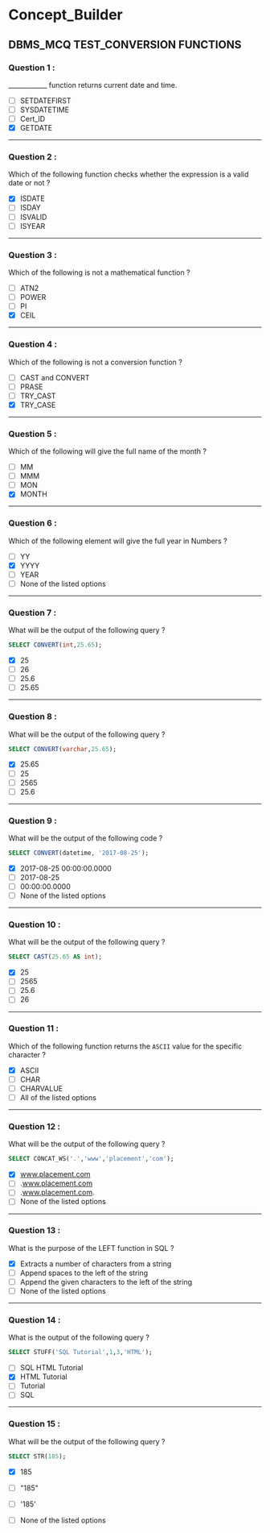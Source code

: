 # Concept_Builder

## DBMS_MCQ TEST_CONVERSION FUNCTIONS

### Question 1 :

____________ function returns current date and time.

- [ ] SETDATEFIRST
- [ ] SYSDATETIME
- [ ] Cert_ID
- [x] GETDATE

---

### Question 2 :

Which of the following function checks whether the expression is a valid date or not ?

- [x] ISDATE
- [ ] ISDAY
- [ ] ISVALID
- [ ] ISYEAR

---

### Question 3 :

Which of the following is not a mathematical function ?

- [ ] ATN2
- [ ] POWER
- [ ] PI
- [x] CEIL

---

### Question 4 :

Which of the following is not a conversion function ?

- [ ] CAST and CONVERT
- [ ] PRASE
- [ ] TRY_CAST
- [x] TRY_CASE

---

### Question 5 :

Which of the following will give the full name of the month ?

- [ ] MM
- [ ] MMM
- [ ] MON
- [x] MONTH

---

### Question 6 :

Which of the following element will give the full year in Numbers ?

- [ ] YY
- [x] YYYY
- [ ] YEAR
- [ ] None of the listed options

---

### Question 7 :

What will be the output of the following query ?

```sql
SELECT CONVERT(int,25.65);
```

- [x] 25
- [ ] 26
- [ ] 25.6
- [ ] 25.65

---

### Question 8 :

What will be the output of the following query ?

```sql
SELECT CONVERT(varchar,25.65);
```

- [x] 25.65
- [ ] 25
- [ ] 2565
- [ ] 25.6

---

### Question 9 :

What will be the output of the following code ?

```sql
SELECT CONVERT(datetime, '2017-08-25');
```

- [x] 2017-08-25 00:00:00.0000
- [ ] 2017-08-25
- [ ] 00:00:00.0000
- [ ] None of the listed options

---

### Question 10 :

What will be the output of the following query ?

```sql
SELECT CAST(25.65 AS int);
```

- [x] 25
- [ ] 2565
- [ ] 25.6
- [ ] 26

---

### Question 11 :

Which of the following function returns the `ASCII` value for the specific character ?

- [x] ASCII
- [ ] CHAR
- [ ] CHARVALUE
- [ ] All of the listed options

---

### Question 12 :

What will be the output of the following query ?

```sql
SELECT CONCAT_WS('.','www','placement','com');
```

- [x] www.placement.com
- [ ] .www.placement.com
- [ ] .www.placement.com.
- [ ] None of the listed options

---

### Question 13 :

What is the purpose of the LEFT function in SQL ?

- [x] Extracts a number of characters from a string
- [ ] Append spaces to the left of the string
- [ ] Append the given characters to the left of the string
- [ ] None of the listed options

---

### Question 14 :

What is the output of the following query ?

```sql
SELECT STUFF('SQL Tutorial',1,3,'HTML');
```

- [ ] SQL HTML Tutorial
- [x] HTML Tutorial
- [ ] Tutorial
- [ ] SQL

---

### Question 15 :

What will be the output of the following query ?

```sql
SELECT STR(185);
```

- [x] 185
- [ ] "185"
- [ ] '185'
- [ ] None of the listed options

